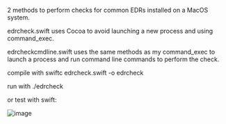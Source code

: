 2 methods to perform checks for common EDRs installed on a MacOS system. 

edrcheck.swift uses Cocoa to avoid launching a new process and using command_exec. 

edrcheckcmdline.swift uses the same methods as my command_exec to launch a process and run command line commands to perform the check.

compile with swiftc edrcheck.swift -o edrcheck

run with ./edrcheck

or test with swift:

![image](https://user-images.githubusercontent.com/105792760/220697340-365d33ec-e738-4ce6-b7c0-6123d516ce9f.png)




